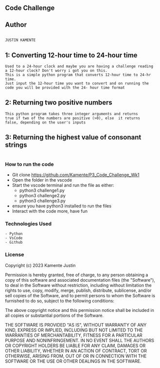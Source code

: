 ## Code Challenge

## Author

```

JUSTIN KAMENTE

```

## 1: Converting 12-hour time to 24-hour time

```
Used to a 24-hour clock and maybe you are having a challenge reading 
a 12-hour clock? Don't worry i got you on this. 
This is a simple python program that converts 12-hour time to 24-hr time. 
Just input the 12-hour time you want to convert and on running the 
code you will be provided with the 24- hour time format 

```

## 2: Returning two positive numbers

```
This python program takes three integer arguments and returns 
true if two of the numbers are positive (>0), else  it returns
false, depending on the user's inputs

```
## 3: Returning the highest value of consonant strings

```

```

### How to run the code

- Git clone <https://github.com/Kamente/P3_Code_Challenge_Wk1>
- Open the folder in the vscode
- Start the vscode terminal and run the file as either:
  - python3 challenge1.py
  - python3 challenge2.py
  - python3 challenge3.py
- ensure you have python3 installed to run the files
- Interact with the code more, have fun


### Technologies Used

```
- Python
- VsCode
- Github
```



### License

Copyright (c) 2023 Kamente Justin

Permission is hereby granted, free of charge, to any person obtaining a copy
of this software and associated documentation files (the "Software"), to deal
in the Software without restriction, including without limitation the rights
to use, copy, modify, merge, publish, distribute, sublicense, and/or sell
copies of the Software, and to permit persons to whom the Software is
furnished to do so, subject to the following conditions:

The above copyright notice and this permission notice shall be included in all
copies or substantial portions of the Software.

THE SOFTWARE IS PROVIDED "AS IS", WITHOUT WARRANTY OF ANY KIND, EXPRESS OR
IMPLIED, INCLUDING BUT NOT LIMITED TO THE WARRANTIES OF MERCHANTABILITY,
FITNESS FOR A PARTICULAR PURPOSE AND NONINFRINGEMENT. IN NO EVENT SHALL THE
AUTHORS OR COPYRIGHT HOLDERS BE LIABLE FOR ANY CLAIM, DAMAGES OR OTHER
LIABILITY, WHETHER IN AN ACTION OF CONTRACT, TORT OR OTHERWISE, ARISING FROM,
OUT OF OR IN CONNECTION WITH THE SOFTWARE OR THE USE OR OTHER DEALINGS IN THE
SOFTWARE.
